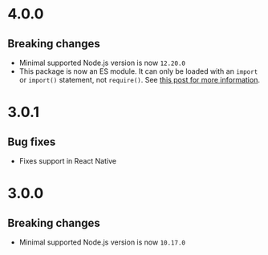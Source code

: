 # 4.0.0

## Breaking changes

- Minimal supported Node.js version is now `12.20.0`
- This package is now an ES module. It can only be loaded with an `import` or
  `import()` statement, not `require()`. See
  [this post for more information](https://gist.github.com/sindresorhus/a39789f98801d908bbc7ff3ecc99d99c).

# 3.0.1

## Bug fixes

- Fixes support in React Native

# 3.0.0

## Breaking changes

- Minimal supported Node.js version is now `10.17.0`
